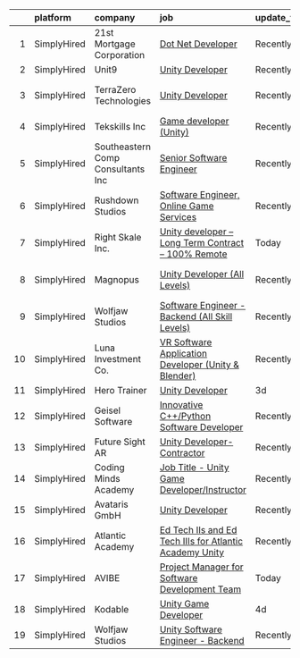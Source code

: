

|    | platform    | company                           | job                                                                                                                                                                 | update_time   | location           |
|---:|:------------|:----------------------------------|:--------------------------------------------------------------------------------------------------------------------------------------------------------------------|:--------------|:-------------------|
|  1 | SimplyHired | 21st Mortgage Corporation         | [Dot Net Developer](https://www.simplyhired.com/job/EGRQAiY53TICJxtUHsDSlq-KP4RKqfRCNocZFTvPJXMjLVDjyUcOEQ?q=unity+developer)                                       | Recently      | Knoxville, TN      |
|  2 | SimplyHired | Unit9                             | [Unity Developer](https://www.simplyhired.com/job/y-Xlli23tahWEHyOjsWynMj-4bQiKCIV7aRRBICMzN3Yog9PCTXh3Q?q=unity+developer)                                         | Recently      | Remote             |
|  3 | SimplyHired | TerraZero Technologies            | [Unity Developer](https://www.simplyhired.com/job/1fKwgzPC8wU28lJ9lPRbvOYWUMyxVHl65JMeT5IaFP4MPxq_XVlqyg?q=unity+developer)                                         | Recently      | Los Angeles, CA    |
|  4 | SimplyHired | Tekskills Inc                     | [Game developer (Unity)](https://www.simplyhired.com/job/h0TnBe6ethK0AQqNsZ9C_3SJ2bbor5rzrFMb88jVOnbm3J8MvX4yOQ?q=unity+developer)                                  | Recently      | Remote             |
|  5 | SimplyHired | Southeastern Comp Consultants Inc | [Senior Software Engineer](https://www.simplyhired.com/job/G70lsQZudkg-ZL_LFx9GI16oCgvfswbkLvWII_7qzsmsnb_ZpkjuWQ?q=unity+developer)                                | Recently      | Dahlgren, VA       |
|  6 | SimplyHired | Rushdown Studios                  | [Software Engineer, Online Game Services](https://www.simplyhired.com/job/lb6HbWysn6ierSDcGAQmfFc_PYTaKZFqSB25YWKwleH4gv1LjpZgsw?q=unity+developer)                 | Recently      | Ballston Spa, NY   |
|  7 | SimplyHired | Right Skale Inc.                  | [Unity developer – Long Term Contract – 100% Remote](https://www.simplyhired.com/job/Gm4JLwwDGHa8sAiqjV0XEQnZju5A3fwL7nElDRenchd7zDkGNqXb7Q?q=unity+developer)      | Today         | Remote             |
|  8 | SimplyHired | Magnopus                          | [Unity Developer (All Levels)](https://www.simplyhired.com/job/vPypX05jFCjXy9ymS1tlMhP8Zpx81wwzBDbU2anSTS_WypcGgAQCYg?q=unity+developer)                            | Recently      | Los Angeles, CA    |
|  9 | SimplyHired | Wolfjaw Studios                   | [Software Engineer - Backend (All Skill Levels)](https://www.simplyhired.com/job/KcJcLWMheGbl1lFW178lkg_OiyhsAFbMz79hmIK2AqzHYoUax33Mkg?q=unity+developer)          | Recently      | Remote             |
| 10 | SimplyHired | Luna Investment Co.               | [VR Software Application Developer (Unity & Blender)](https://www.simplyhired.com/job/gy8HREFul1xocPlS9PtlO2qZaV4gum6HSfUE_ED1zIz-UhEoFwcbSw?q=unity+developer)     | Recently      | Remote             |
| 11 | SimplyHired | Hero Trainer                      | [Unity Developer](https://www.simplyhired.com/job/A5fkV3z0bE123MHAlULaIo4S0Ky7VrggqUdB6itwfcG6Qahd-uU0uA?q=unity+developer)                                         | 3d            | Remote             |
| 12 | SimplyHired | Geisel Software                   | [Innovative C++/Python Software Developer](https://www.simplyhired.com/job/BrTG7lj26k3ycP26MshNBUicNSBbl84PIXGQ0IN7PY-TfvLl9r4y_Q?q=unity+developer)                | Recently      | Worcester, MA      |
| 13 | SimplyHired | Future Sight AR                   | [Unity Developer- Contractor](https://www.simplyhired.com/job/Q10M58vmvjGe-5tbckfIrpcZd2HVzeDtVCvuHzK7cYf0WsV7lsBIrg?q=unity+developer)                             | Recently      | Remote             |
| 14 | SimplyHired | Coding Minds Academy              | [Job Title - Unity Game Developer/Instructor](https://www.simplyhired.com/job/I-tVZtGPfmGEpdywHtQ8yGielfx0231tHugzQEe2AR9x4IwoelJ90A?q=unity+developer)             | Recently      | Remote +1 location |
| 15 | SimplyHired | Avataris GmbH                     | [Unity Developer](https://www.simplyhired.com/job/nl-iUStNaZ5nC0e5bc0dy-DLAkSbVF_RA8Pj4Y7DO8BCwTdKBCAdHg?q=unity+developer)                                         | Recently      | Remote             |
| 16 | SimplyHired | Atlantic Academy                  | [Ed Tech IIs and Ed Tech IIIs for Atlantic Academy Unity](https://www.simplyhired.com/job/MvgnGqw0_higbtPsChnSe_VXYo9HnfpfgevCjMR16zzhI5OKnGNGng?q=unity+developer) | Recently      | Unity, ME          |
| 17 | SimplyHired | AVIBE                             | [Project Manager for Software Development Team](https://www.simplyhired.com/job/Myf8aZoiw5ChGw6iC_pHs4fhKSUEKhKnE5PtJErNPtikkCZyf8KzjA?q=unity+developer)           | Today         | Portland, OR       |
| 18 | SimplyHired | Kodable                           | [Unity Game Developer](https://www.simplyhired.com/job/-SSmWmmKYYO2s22AMKpNvaoGEJGwArOqwY4wb7XDcAz0VDdnfib8eQ?q=unity+developer)                                    | 4d            | Remote             |
| 19 | SimplyHired | Wolfjaw Studios                   | [Unity Software Engineer - Backend](https://www.simplyhired.com/job/_5mWKWahcIXqhZtnHVXcfQnLL45pUo_xbQ6lSK3uaylaos4iuJ_vuQ?q=unity+developer)                       | Recently      | Remote             |